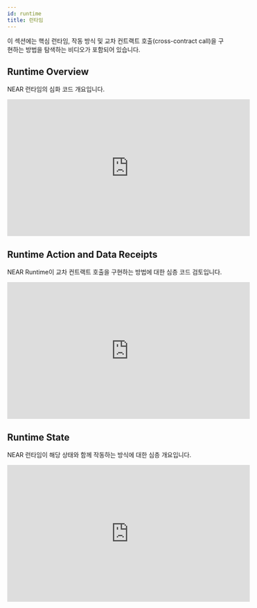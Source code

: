 ```yaml
---
id: runtime
title: 런타임
---
```


이 섹션에는 핵심 런타임, 작동 방식 및 교차 컨트랙트 호출(cross-contract call)을 구현하는 방법을 탐색하는 비디오가 포함되어 있습니다.

## Runtime Overview

NEAR 런타임의 심화 코드 개요입니다.

<iframe
  width="560"
  height="315"
  src="https://www.youtube-nocookie.com/embed/Xi_8PapFCjo"
  frameborder="0"
  allow="accelerometer; autoplay; clipboard-write; encrypted-media; gyroscope; picture-in-picture"
  allowfullscreen>
</iframe>

## Runtime Action and Data Receipts

NEAR Runtime이 교차 컨트랙트 호출을 구현하는 방법에 대한 심층 코드 검토입니다.

<iframe
  width="560"
  height="315"
  src="https://www.youtube-nocookie.com/embed/RBb3rJGtqOE"
  frameborder="0"
  allow="accelerometer; autoplay; clipboard-write; encrypted-media; gyroscope; picture-in-picture"
  allowfullscreen>
</iframe>

## Runtime State

NEAR 런타임이 해당 상태와 함께 작동하는 방식에 대한 심층 개요입니다.

<iframe
  width="560"
  height="315"
  src="https://www.youtube-nocookie.com/embed/JCkSNL4ie1U"
  frameborder="0"
  allow="accelerometer; autoplay; clipboard-write; encrypted-media; gyroscope; picture-in-picture"
  allowfullscreen>
</iframe>
